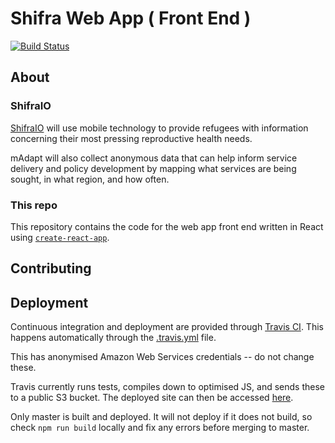 # Shifra Web App ( Front End )

[![Build Status](https://travis-ci.org/RHoKAustralia/madapt-react-frontend.svg?branch=master)](https://travis-ci.org/RHoKAustralia/madapt-react-frontend)

## About

### ShifraIO

[ShifraIO](http://shifra.io/) will use mobile technology to provide refugees with information concerning their most pressing reproductive health needs.

mAdapt will also collect anonymous data that can help inform service delivery and policy development by mapping what services are being sought, in what region, and how often.

### This repo

This repository contains the code for the web app front end written in React using [`create-react-app`](https://github.com/facebookincubator/create-react-app).

## Contributing


## Deployment

Continuous integration and deployment are provided through [Travis CI](https://travis-ci.org/). This happens automatically through the [.travis.yml](.travis.yml) file.

This has anonymised Amazon Web Services credentials -- do not change these.

Travis currently runs tests, compiles down to optimised JS, and sends these to a public S3 bucket. The deployed site can then be accessed [here](http://madapt.s3-website-ap-southeast-2.amazonaws.com/).

Only master is built and deployed. It will not deploy if it does not build, so check `npm run build` locally and fix any errors before merging to master.
